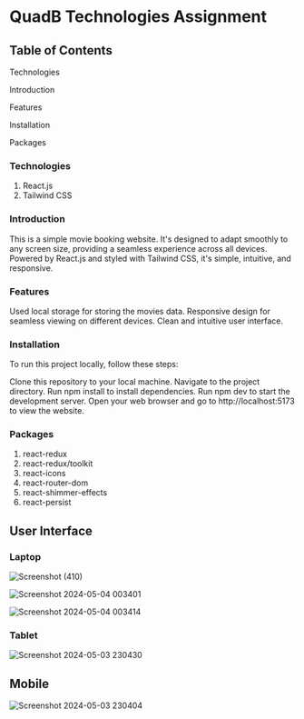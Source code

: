 # QuadB Technologies Assignment

## Table of Contents

Technologies

Introduction

Features

Installation

Packages

### Technologies

1. React.js
2. Tailwind CSS

### Introduction

This is a simple movie booking website. It's designed to adapt smoothly to any screen size, providing a seamless experience across all devices. Powered by React.js and styled with Tailwind CSS, it's simple, intuitive, and responsive.

### Features

Used local storage for storing the movies data.
Responsive design for seamless viewing on different devices.
Clean and intuitive user interface.

### Installation

To run this project locally, follow these steps:

Clone this repository to your local machine.
Navigate to the project directory.
Run npm install to install dependencies.
Run npm dev to start the development server.
Open your web browser and go to http://localhost:5173 to view the website.

### Packages

1. react-redux
2. react-redux/toolkit
3. react-icons
4. react-router-dom
5. react-shimmer-effects
6. react-persist

## User Interface

### Laptop
![Screenshot (410)](https://github.com/nkashyap01/QuadB-Technologies-Assignment/assets/121566993/d9fd3d27-9dd5-4667-99fa-0deb10c4468d)

![Screenshot 2024-05-04 003401](https://github.com/nkashyap01/QuadB-Technologies-Assignment/assets/121566993/4951c8d9-a6d9-4318-a7ee-b306ed0296c9)

![Screenshot 2024-05-04 003414](https://github.com/nkashyap01/QuadB-Technologies-Assignment/assets/121566993/20984385-3c75-4fbd-bc3b-4b441b10d550)

### Tablet
![Screenshot 2024-05-03 230430](https://github.com/nkashyap01/QuadB-Technologies-Assignment/assets/121566993/d5820b04-d1f1-4bdc-8fce-6e68021c36bf)

## Mobile
![Screenshot 2024-05-03 230404](https://github.com/nkashyap01/QuadB-Technologies-Assignment/assets/121566993/1d207153-c1d1-442b-8886-f3042f14b673)

